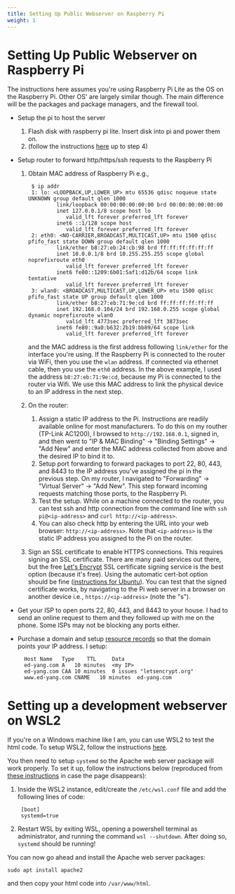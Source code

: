 ```yaml
---
title: Setting Up Public Webserver on Raspberry Pi
weight: 1
---
```


# Setting Up Public Webserver on Raspberry Pi

The instructions here assumes you're using Raspberry Pi Lite as the OS on the Raspberry Pi. Other OS' are largely similar though. The main difference will be the packages and package managers, and the firewall tool.

* Setup the pi to host the server
    1. Flash disk with raspberry pi lite. Insert disk into pi and power them on.
    2. (follow the instructions [here](https://linuxhint.com/install_apache_web_server_ubuntu/) up to step 4)
* Setup router to forward http/https/ssh requests to the Raspberry Pi
    1. Obtain MAC address of Raspberry Pi e.g.,

            $ ip addr
            1: lo: <LOOPBACK,UP,LOWER_UP> mtu 65536 qdisc noqueue state UNKNOWN group default qlen 1000
            	    link/loopback 00:00:00:00:00:00 brd 00:00:00:00:00:00
            	    inet 127.0.0.1/8 scope host lo
            	       valid_lft forever preferred_lft forever
            	    inet6 ::1/128 scope host
            	       valid_lft forever preferred_lft forever
            2: eth0: <NO-CARRIER,BROADCAST,MULTICAST,UP> mtu 1500 qdisc pfifo_fast state DOWN group default qlen 1000
            	    link/ether b8:27:eb:24:cb:98 brd ff:ff:ff:ff:ff:ff
            	    inet 10.0.0.1/8 brd 10.255.255.255 scope global noprefixroute eth0
            	       valid_lft forever preferred_lft forever
            	    inet6 fe80::1209:6b01:5af1:d12b/64 scope link tentative
            	       valid_lft forever preferred_lft forever
            3: wlan0: <BROADCAST,MULTICAST,UP,LOWER_UP> mtu 1500 qdisc pfifo_fast state UP group default qlen 1000
            	    link/ether b8:27:eb:71:9e:cd brd ff:ff:ff:ff:ff:ff
            	    inet 192.168.0.104/24 brd 192.168.0.255 scope global dynamic noprefixroute wlan0
            	       valid_lft 4773sec preferred_lft 3873sec
            	    inet6 fe80::9a0:b632:2b19:bb89/64 scope link
            	       valid_lft forever preferred_lft forever

        and the MAC address is the first address following `link/ether` for the interface you're using. If the Raspberry Pi is connected to the router via WiFi, then you use the `wlan` address. If connected via ethernet cable, then you use the `eth0` address. In the above example, I used the address `b8:27:eb:71:9e:cd`, because my Pi is connected to the router via Wifi. We use this MAC address to link the physical device to an IP address in the next step.
    2. On the router:
        1. Assign a static IP address to the Pi. Instructions are readily available online for most manufacturers. To do this on my routher (TP-Link AC1200), I browsed to `http://192.168.0.1`, signed in, and then went to "IP & MAC Binding" → "Binding Settings" → "Add New" and enter the MAC address collected from above and the desired IP to bind it to.
        2. Setup port forwarding to forward packages to port 22, 80, 443, and 8443 to the IP address you've assigned the pi in the previous step. On my router, I navigated to "Forwarding" → "Virtual Server" → "Add New". This step forward incoming requests matching those ports, to the Raspberry Pi.
        3. Test the setup. While on a machine connected to the router, you can test ssh and http connection from the command line with `ssh pi@<ip-address>` and `curl http://<ip-address>`.
        4. You can also check http by entering the URL into your web browser: `http://<ip-address>`. Note that `<ip-address>` is the static IP address you assigned to the Pi on the router. 
    3. Sign an SSL certificate to enable HTTPS connections. This requires signing an SSL certificate. There are many paid services out there, but the free [Let's Encrypt](https://letsencrypt.org/) SSL certificate signing service is the best option (because it's free). Using the automatic cert-bot option should be fine ([instructions for Ubuntu](https://certbot.eff.org/instructions?ws=apache&os=ubuntufocal)). You can test that the signed certificate works, by navigating to the Pi web server in a browser on another device i.e., `https://<ip-address>` (note the "s").
* Get your ISP to open ports 22, 80, 443, and 8443 to your house. I had to send an online request to them and they followed up with me on the phone. Some ISPs may not be blocking any ports either.
* Purchase a domain and setup [resource records](https://support.google.com/domains/answer/3290350) so that the domain points your IP address. I setup:

        Host Name	Type	TTL		Data
        ed-yang.com	A	10 minutes	<my IP>
        ed-yang.com	CAA	10 minutes	0 issues "letsencrypt.org"
        www.ed-yang.com	CNAME	10 minutes	ed-yang.com

# Setting up a development webserver on WSL2
If you're on a Windows machine like I am, you can use WSL2 to test the html code. To setup WSL2, follow the instructions [here](https://learn.microsoft.com/en-us/windows/wsl/install).

You then need to setup `systemd` so the Apache web server package will work properly. To set it up, follow the instructions below (reproduced from [these instructions](https://devblogs.microsoft.com/commandline/systemd-support-is-now-available-in-wsl/) in case the page disappears):

1. Inside the WSL2 instance, edit/create the `/etc/wsl.conf` file and add the following lines of code:

        [boot]
        systemd=true

2. Restart WSL by exiting WSL, opening a powershell terminal as administrator, and running the command `wsl --shutdown`. After doing so, `systemd` should be running!

You can now go ahead and install the Apache web server packages:

```
sudo apt install apache2
```

and then copy your html code into `/var/www/html`.